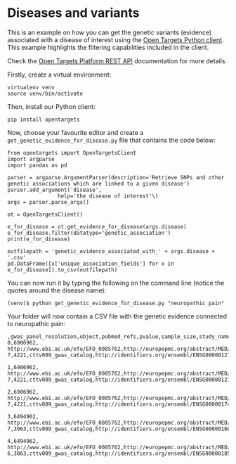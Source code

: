 # Diseases and variants

This is an example on how you can get the genetic variants \(evidence\) associated with a disease of interest using the [Open Targets Python client](https://opentargets.readthedocs.io/en/stable/). This example highlights the filtering capabilities included in the client.

Check the [Open Targets Platform REST API](https://api.opentargets.io/v3/platform/docs/swagger-ui) documentation for more details.

Firstly, create a virtual environment:

```text
virtualenv venv
source venv/bin/activate
```

Then, install our Python client:

`pip install opentargets`

Now, choose your favourite editor and create a `get_genetic_evidence_for_disease.py` file that contains the code below:

```text
from opentargets import OpenTargetsClient
import argparse
import pandas as pd

parser = argparse.ArgumentParser(description='Retrieve SNPs and other genetic associations which are linked to a given disease')
parser.add_argument('disease',
                help='the disease of interest'\)
args = parser.parse_args()

ot = OpenTargetsClient()

e_for_disease = ot.get_evidence_for_disease(args.disease)
e_for_disease.filter(datatype='genetic_association')
print(e_for_disease)

outfilepath = 'genetic_evidence_associated_with_' + args.disease + '.csv'
pd.DataFrame([x['unique_association_fields'] for x in e_for_disease]).to_csv(outfilepath)
```

You can now run it by typing the following on the command line \(notice the quotes around the disease name\):

`(venv)$ python get_genetic_evidence_for_disease.py "neuropathic pain"`

Your folder will now contain a CSV file with the genetic evidence connected to neuropathic pain:

```text
,gwas_panel_resolution,object,pubmed_refs,pvalue,sample_size,study_name,target,variant
0,6906962,
http://www.ebi.ac.uk/efo/EFO_0005762,http://europepmc.org/abstract/MED/26629533,3e-7,4221,cttv009_gwas_catalog,http://identifiers.org/ensembl/ENSG00000121903,http://identifiers.org/dbsnp/rs71647933

1,6906962,
http://www.ebi.ac.uk/efo/EFO_0005762,http://europepmc.org/abstract/MED/26629533,4e-7,4221,cttv009_gwas_catalog,http://identifiers.org/ensembl/ENSG00000121903,http://identifiers.org/dbsnp/rs35260355

2,6906962,
http://www.ebi.ac.uk/efo/EFO_0005762,http://europepmc.org/abstract/MED/26629533,8e-7,4221,cttv009_gwas_catalog,http://identifiers.org/ensembl/ENSG00000174429,http://identifiers.org/dbsnp/rs6986153

3,6494962,
http://www.ebi.ac.uk/efo/EFO_0005762,http://europepmc.org/abstract/MED/24974787,2e-7,3063,cttv009_gwas_catalog,http://identifiers.org/ensembl/ENSG00000168546,http://identifiers.org/dbsnp/rs17428041

4,6494962,
http://www.ebi.ac.uk/efo/EFO_0005762,http://europepmc.org/abstract/MED/24974787,1e-6,3063,cttv009_gwas_catalog,http://identifiers.org/ensembl/ENSG00000185652,http://identifiers.org/dbsnp/rs11615866
```



